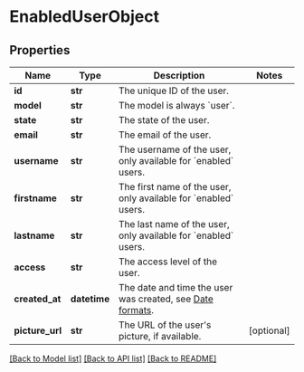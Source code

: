 # EnabledUserObject

## Properties
Name | Type | Description | Notes
------------ | ------------- | ------------- | -------------
**id** | **str** | The unique ID of the user. | 
**model** | **str** | The model is always &#x60;user&#x60;. | 
**state** | **str** | The state of the user. | 
**email** | **str** | The email of the user. | 
**username** | **str** | The username of the user, only available for &#x60;enabled&#x60; users. | 
**firstname** | **str** | The first name of the user, only available for &#x60;enabled&#x60; users. | 
**lastname** | **str** | The last name of the user, only available for &#x60;enabled&#x60; users. | 
**access** | **str** | The access level of the user. | 
**created_at** | **datetime** | The date and time the user was created, see [Date formats](https://www.notion.so/API-documentation-643aea5bf01742de9232e5971cb4afda). | 
**picture_url** | **str** | The URL of the user&#x27;s picture, if available. | [optional] 

[[Back to Model list]](../README.md#documentation-for-models) [[Back to API list]](../README.md#documentation-for-api-endpoints) [[Back to README]](../README.md)

